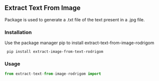 ## Extract Text From Image
Package is used to generate a .txt file of the text present in a .jpg file.
### Installation
Use the package manager pip to install extract-text-from-image-rodrigom  
```pyhton
 pip install extract-image-from-text-rodrigom
``` 
### Usage
```python 
from extract-text-from-image-rodrigom import 
```